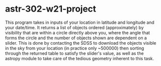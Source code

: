 # astr-302-w21-project
This program takes in inputs of your location in latitude and longitude and your date/time.
It returns a list of objects ordered (approximately) by visibility that are within a circle directly above you, where the angle that forms the circle and the number of objects shown are dependent on a slider.
This is done by contacting the SDSS to download the objects visible in the sky from your location (in practice only ~500000) then sorting through the returned table to satisfy the slider's value, as well as the astropy module to take care of the tedious geometry inherent to this task.

